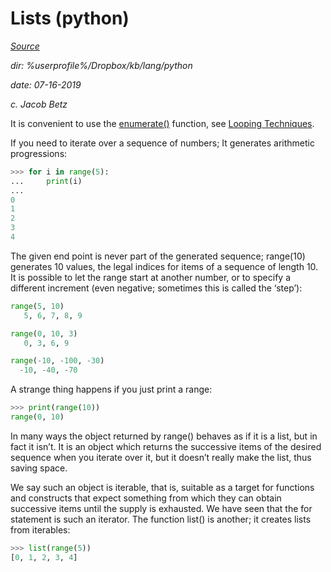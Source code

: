# Lists (python)

*[Source](https://docs.python.org/3/library/stdtypes.html#range)*

*dir: %userprofile%/Dropbox/kb/lang/python*

*date: 07-16-2019*

*c. Jacob Betz*


It is convenient to use the [enumerate()](https://docs.python.org/3/library/functions.html#enumerate) function, see [Looping Techniques](https://docs.python.org/3/tutorial/datastructures.html#tut-loopidioms).


If you need to iterate over a sequence of numbers; It generates arithmetic progressions:
```python
>>> for i in range(5):
...     print(i)
...
0
1
2
3
4
```


The given end point is never part of the generated sequence; range(10) generates 10 values, the legal indices for items of a sequence of length 10. It is possible to let the range start at another number, or to specify a different increment (even negative; sometimes this is called the ‘step’):
```python
range(5, 10)
   5, 6, 7, 8, 9

range(0, 10, 3)
   0, 3, 6, 9

range(-10, -100, -30)
  -10, -40, -70
```

A strange thing happens if you just print a range:

```python
>>> print(range(10))
range(0, 10)
```


In many ways the object returned by range() behaves as if it is a list, but in fact it isn’t. It is an object which returns the successive items of the desired sequence when you iterate over it, but it doesn’t really make the list, thus saving space.

We say such an object is iterable, that is, suitable as a target for functions and constructs that expect something from which they can obtain successive items until the supply is exhausted. We have seen that the for statement is such an iterator. The function list() is another; it creates lists from iterables:

```python
>>> list(range(5))
[0, 1, 2, 3, 4]
```











